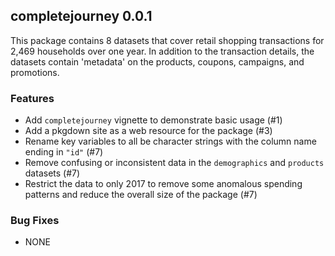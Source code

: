 ## completejourney 0.0.1

This package contains 8 datasets that cover retail shopping transactions for 2,469 
households over one year. In addition to the transaction details, the datasets 
contain 'metadata' on the products, coupons, campaigns, and promotions.

### Features

  * Add `completejourney` vignette to demonstrate basic usage (#1)
  * Add a pkgdown site as a web resource for the package (#3)
  * Rename key variables to all be character strings with the column name ending in `"id"` (#7)
  * Remove confusing or inconsistent data in the `demographics` and `products` datasets (#7)
  * Restrict the data to only 2017 to remove some anomalous spending patterns and 
  reduce the overall size of the package (#7)

### Bug Fixes

  * NONE
